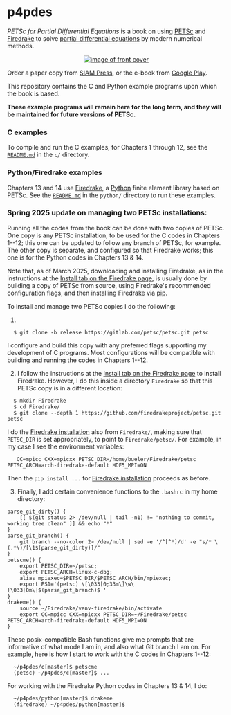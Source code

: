 p4pdes
======

_PETSc for Partial Differential Equations_ is a book on using [PETSc](https://petsc.org/release/) and [Firedrake](https://www.firedrakeproject.org/) to solve [partial differential equations](https://en.wikipedia.org/wiki/Partial_differential_equation) by modern numerical methods.

<p align="center">
  <a  href="https://doi.org/10.1137/1.9781611976311"> <img src="frontcover.jpg" alt="image of front cover" /img> </a>
</p>

Order a paper copy from [SIAM Press](https://doi.org/10.1137/1.9781611976311), or the e-book from [Google Play](https://play.google.com/store/books/details/Ed_Bueler_PETSc_for_Partial_Differential_Equations?id=tgMHEAAAQBAJ).

This repository contains the C and Python example programs upon which the book is based.

**These example programs will remain here for the long term, and they will be maintained for future versions of PETSc.**

### C examples

To compile and run the C examples, for Chapters 1 through 12, see the [`README.md`](c/README.md) in the `c/` directory.

### Python/Firedrake examples

Chapters 13 and 14 use [Firedrake](https://www.firedrakeproject.org/), a [Python](https://www.python.org/) finite element library based on PETSc.  See the [`README.md`](python/README.md) in the `python/` directory to run these examples.

### Spring 2025 update on managing two PETSc installations:

Running all the codes from the book can be done with two copies of PETSc.  One copy is any PETSc installation, to be used for the C codes in Chapters 1--12; this one can be updated to follow any branch of PETSc, for example.  The other copy is separate, and configured so that Firedrake works; this one is for the Python codes in Chapters 13 & 14.

Note that, as of March 2025, downloading and installing Firedrake, as in the instructions at the [Install tab on the Firedrake page](https://www.firedrakeproject.org/install.html), is usually done by building a copy of PETSc from source, using Firedrake's recommended configuration flags, and then installing Firedrake via [pip](https://pypi.org/project/pip/).

To install and manage two PETSc copies I do the following:

  1.
```
  $ git clone -b release https://gitlab.com/petsc/petsc.git petsc
```
  I configure and build this copy with any preferred flags supporting my development of C programs.  Most configurations will be compatible with building and running the codes in Chapters 1--12.

  2. I follow the instructions at the [Install tab on the Firedrake page](https://www.firedrakeproject.org/install.html) to install Firedrake.  However, I do this inside a directory `Firedrake` so that this PETSc copy is in a different location:
```
  $ mkdir Firedrake
  $ cd Firedrake/
  $ git clone --depth 1 https://github.com/firedrakeproject/petsc.git petsc
```
  I do the [Firedrake installation](https://www.firedrakeproject.org/install.html) also from `Firedrake/`, making sure that `PETSC_DIR` is set appropriately, to point to `Firedrake/petsc/`.  For example, in my case I see the environment variables:
```
   CC=mpicc CXX=mpicxx PETSC_DIR=/home/bueler/Firedrake/petsc PETSC_ARCH=arch-firedrake-default HDF5_MPI=ON
```
  Then the `pip install ...` for [Firedrake installation](https://www.firedrakeproject.org/install.html) proceeds as before.

  3. Finally, I add certain convenience functions to the `.bashrc` in my home directory:
```
parse_git_dirty() {
    [[ $(git status 2> /dev/null | tail -n1) != "nothing to commit, working tree clean" ]] && echo "*"
}
parse_git_branch() {
    git branch --no-color 2> /dev/null | sed -e '/^[^*]/d' -e "s/* \(.*\)/[\1$(parse_git_dirty)]/"
}
petscme() {
    export PETSC_DIR=~/petsc;
    export PETSC_ARCH=linux-c-dbg;
    alias mpiexec=$PETSC_DIR/$PETSC_ARCH/bin/mpiexec;
    export PS1='(petsc) \[\033[0;33m\]\w\[\033[0m\]$(parse_git_branch)$ '
}
drakeme() {
    source ~/Firedrake/venv-firedrake/bin/activate
    export CC=mpicc CXX=mpicxx PETSC_DIR=~/Firedrake/petsc PETSC_ARCH=arch-firedrake-default HDF5_MPI=ON
}
```
  These posix-compatible Bash functions give me prompts that are informative of what mode I am in, and also what Git branch I am on.  For example, here is how I start to work with the C codes in Chapters 1--12:
```
  ~/p4pdes/c[master]$ petscme
  (petsc) ~/p4pdes/c[master]$ ...
```
  For working with the Firedrake Python codes in Chapters 13 & 14, I do:
```
  ~/p4pdes/python[master]$ drakeme
  (firedrake) ~/p4pdes/python[master]$ 
```

